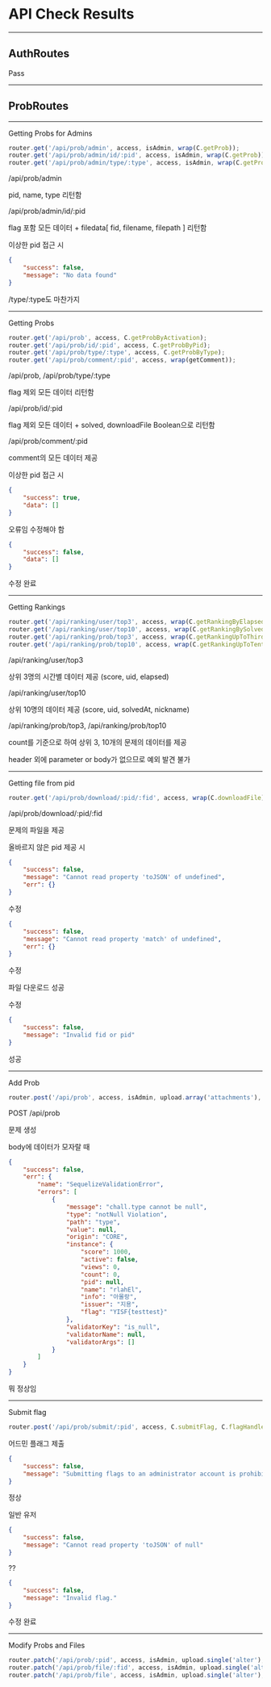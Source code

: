 # API Check Results

---

## AuthRoutes
Pass

---

## ProbRoutes

---

Getting Probs for Admins

```javascript
router.get('/api/prob/admin', access, isAdmin, wrap(C.getProb));
router.get('/api/prob/admin/id/:pid', access, isAdmin, wrap(C.getProb));
router.get('/api/prob/admin/type/:type', access, isAdmin, wrap(C.getProb));
```

/api/prob/admin

pid, name, type 리턴함

/api/prob/admin/id/:pid

flag 포함 모든 데이터 + filedata[ fid, filename, filepath ] 리턴함

이상한 pid 접근 시
```json
{
    "success": false,
    "message": "No data found"
}
```

/type/:type도 마찬가지

---

Getting Probs

```javascript
router.get('/api/prob', access, C.getProbByActivation);
router.get('/api/prob/id/:pid', access, C.getProbByPid);
router.get('/api/prob/type/:type', access, C.getProbByType);
router.get('/api/prob/comment/:pid', access, wrap(getComment));
```

/api/prob, /api/prob/type/:type

flag 제외 모든 데이터 리턴함

/api/prob/id/:pid

flag 제외 모든 데이터 + solved, downloadFile Boolean으로 리턴함

/api/prob/comment/:pid

comment의 모든 데이터 제공

이상한 pid 접근 시
```json
{   
    "success": true,
    "data": []
}
```

오류임 수정해야 함

```json
{
    "success": false,
    "data": []
}
```

수정 완료

---

Getting Rankings

```javascript
router.get('/api/ranking/user/top3', access, wrap(C.getRankingByElapsed));
router.get('/api/ranking/user/top10', access, wrap(C.getRankingBySolved));
router.get('/api/ranking/prob/top3', access, wrap(C.getRankingUpToThird));
router.get('/api/ranking/prob/top10', access, wrap(C.getRankingUpToTenth));
```

/api/ranking/user/top3

상위 3명의 시간별 데이터 제공 (score, uid, elapsed)

/api/ranking/user/top10

상위 10명의 데이터 제공 (score, uid, solvedAt, nickname)

/api/ranking/prob/top3, /api/ranking/prob/top10

count를 기준으로 하여 상위 3, 10개의 문제의 데이터를 제공

header 외에 parameter or body가 없으므로 예외 발견 불가

---

Getting file from pid

```javascript
router.get('/api/prob/download/:pid/:fid', access, wrap(C.downloadFile));
```

/api/prob/download/:pid/:fid

문제의 파일을 제공

올바르지 않은 pid 제공 시 

```json
{
    "success": false,
    "message": "Cannot read property 'toJSON' of undefined",
    "err": {}
}
```

수정

```json
{
    "success": false,
    "message": "Cannot read property 'match' of undefined",
    "err": {}
}
```

수정

파일 다운로드 성공

수정 

```json
{
    "success": false,
    "message": "Invalid fid or pid"
}
```

성공

---

Add Prob

```javascript
router.post('/api/prob', access, isAdmin, upload.array('attachments'), C.addProb);
```

POST /api/prob

문제 생성

body에 데이터가 모자랄 때

```json
{
    "success": false,
    "err": {
        "name": "SequelizeValidationError",
        "errors": [
            {
                "message": "chall.type cannot be null",
                "type": "notNull Violation",
                "path": "type",
                "value": null,
                "origin": "CORE",
                "instance": {
                    "score": 1000,
                    "active": false,
                    "views": 0,
                    "count": 0,
                    "pid": null,
                    "name": "rlahEl",
                    "info": "아몰랑",
                    "issuer": "지용",
                    "flag": "YISF{testtest}"
                },
                "validatorKey": "is_null",
                "validatorName": null,
                "validatorArgs": []
            }
        ]
    }
}
```

뭐 정상임

---

Submit flag

```javascript
router.post('/api/prob/submit/:pid', access, C.submitFlag, C.flagHandler, wrap(createComment));
```

어드민 플래그 제출

```json
{
    "success": false,
    "message": "Submitting flags to an administrator account is prohibited."
}
```

정상 

일반 유저

```json
{
    "success": false,
    "message": "Cannot read property 'toJSON' of null"
}
```

??

```json
{
    "success": false,
    "message": "Invalid flag."
}
```

수정 완료

---

Modify Probs and Files

```javascript
router.patch('/api/prob/:pid', access, isAdmin, upload.single('alter'), C.modifyProb);
router.patch('/api/prob/file/:fid', access, isAdmin, upload.single('alter'), C.modifyFile);
router.patch('/api/prob/file', access, isAdmin, upload.single('alter'), C.modifyFile);
```

